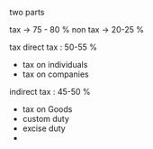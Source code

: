 two  parts

tax -> 75 - 80 %
non tax -> 20-25 %

tax 
direct tax : 50-55 %
- tax on individuals 
- tax on companies

indirect tax : 45-50 %
- tax on Goods
- custom duty
- excise duty
- 
